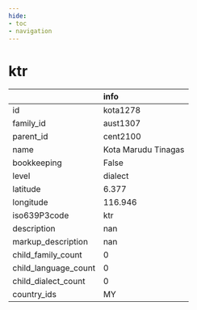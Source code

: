 ```yaml
---
hide:
- toc
- navigation
---
```

# ktr
|                      | info                |
|:---------------------|:--------------------|
| id                   | kota1278            |
| family_id            | aust1307            |
| parent_id            | cent2100            |
| name                 | Kota Marudu Tinagas |
| bookkeeping          | False               |
| level                | dialect             |
| latitude             | 6.377               |
| longitude            | 116.946             |
| iso639P3code         | ktr                 |
| description          | nan                 |
| markup_description   | nan                 |
| child_family_count   | 0                   |
| child_language_count | 0                   |
| child_dialect_count  | 0                   |
| country_ids          | MY                  |